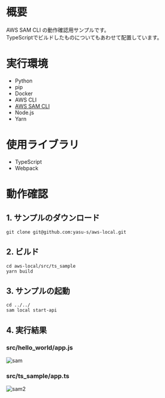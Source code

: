 # 概要

AWS SAM CLI の動作確認用サンプルです。  
TypeScriptでビルドしたものについてもあわせて配置しています。

# 実行環境

* Python 
* pip
* Docker
* AWS CLI
* [AWS SAM CLI](https://docs.aws.amazon.com/serverless-application-model/latest/developerguide/serverless-sam-cli-install.html)
* Node.js
* Yarn

# 使用ライブラリ

* TypeScript
* Webpack

# 動作確認

## 1. サンプルのダウンロード

```
git clone git@github.com:yasu-s/aws-local.git
```

## 2. ビルド  

```
cd aws-local/src/ts_sample
yarn build
```

## 3. サンプルの起動  

```
cd ../../
sam local start-api
```

## 4. 実行結果  

### src/hello_world/app.js

![sam](https://user-images.githubusercontent.com/2668146/51420938-acf3f380-1bda-11e9-8a2a-8b5e6d6a20be.png)

### src/ts_sample/app.ts

![sam2](https://user-images.githubusercontent.com/2668146/51424086-6c14d280-1c0c-11e9-85fc-c132fc9b60c5.png)
